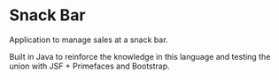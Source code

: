 # Snack Bar
Application to manage sales at a snack bar.

Built in Java to reinforce the knowledge in this language and testing the union with JSF + Primefaces and Bootstrap.

